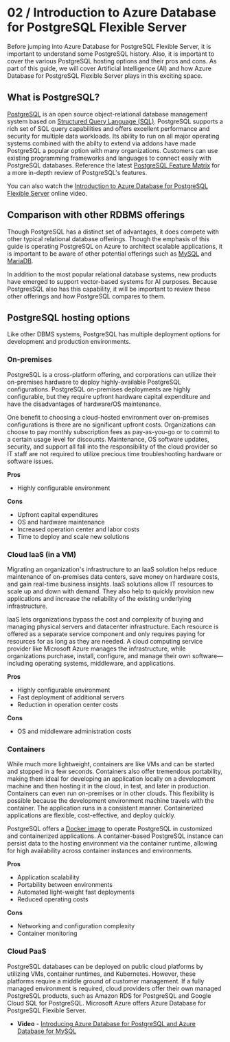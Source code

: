 # 02 / Introduction to Azure Database for PostgreSQL Flexible Server

Before jumping into Azure Database for PostgreSQL Flexible Server, it is important to understand some PostgreSQL history. Also, it is important to cover the various PostgreSQL hosting options and their pros and cons. As part of this guide, we will cover Artificial Intelligence (AI) and how Azure Database for PostgreSQL Flexible Server plays in this exciting space.

## What is PostgreSQL?

[PostgreSQL](https://www.postgresql.org/) is an open source object-relational database management system based on [Structured Query Language (SQL)](https://en.wikipedia.org/wiki/SQL). PostgreSQL supports a rich set of SQL query capabilities and offers excellent performance and security for multiple data workloads. Its ability to run on all major operating systems combined with the abilty to extend via addons have made PostgreSQL a popular option with many organizations. Customers can use existing programming frameworks and languages to connect easily with PostgreSQL databases. Reference the latest [PostgreSQL Feature Matrix](https://www.postgresql.org/about/featurematrix/) for a more in-depth review of PostgreSQL's features.

You can also watch the [Introduction to Azure Database for PostgreSQL Flexible Server](https://youtu.be/NSEmJfUgNzE) online video.

## Comparison with other RDBMS offerings

Though PostgreSQL has a distinct set of advantages, it does compete with other typical relational database offerings. Though the emphasis of this guide is operating PostgreSQL on Azure to architect scalable applications, it is important to be aware of other potential offerings such as [MySQL](https://www.mysql.com/) and [MariaDB](https://mariadb.org/).

In addition to the most popular relational database systems, new products have emerged to support vector-based systems for AI purposes. Because PostgresSQL also has this capability, it will be important to review these other offerings and how PostgreSQL compares to them.

## PostgreSQL hosting options

Like other DBMS systems, PostgreSQL has multiple deployment options for development and production environments.

### On-premises

PostgreSQL is a cross-platform offering, and corporations can utilize their on-premises hardware to deploy highly-available PostgreSQL configurations. PostgreSQL on-premises deployments are highly configurable, but they require upfront hardware capital expenditure and have the disadvantages of hardware/OS maintenance.

One benefit to choosing a cloud-hosted environment over on-premises configurations is there are no significant upfront costs. Organizations can choose to pay monthly subscription fees as pay-as-you-go or to commit to a certain usage level for discounts. Maintenance, OS software updates, security, and support all fall into the responsibility of the cloud provider so IT staff are not required to utilize precious time troubleshooting hardware or software issues.

**Pros**

- Highly configurable environment

**Cons**

- Upfront capital expenditures
- OS and hardware maintenance
- Increased operation center and labor costs
- Time to deploy and scale new solutions

### Cloud IaaS (in a VM)

Migrating an organization's infrastructure to an IaaS solution helps reduce maintenance of on-premises data centers, save money on hardware costs, and gain real-time business insights. IaaS solutions allow IT resources to scale up and down with demand. They also help to quickly provision new applications and increase the reliability of the existing underlying infrastructure.

IaaS lets organizations bypass the cost and complexity of buying and managing physical servers and datacenter infrastructure. Each resource is offered as a separate service component and only requires paying for resources for as long as they are needed. A cloud computing service provider like Microsoft Azure manages the infrastructure, while organizations purchase, install, configure, and manage their own software—including operating systems, middleware, and applications.

**Pros**

- Highly configurable environment
- Fast deployment of additional servers
- Reduction in operation center costs

**Cons**

- OS and middleware administration costs

### Containers

While much more lightweight, containers are like VMs and can be started and stopped in a few seconds. Containers also offer tremendous portability, making them ideal for developing an application locally on a development machine and then hosting it in the cloud, in test, and later in production. Containers can even run  on-premises or in other clouds. This flexibility is possible because the development environment machine travels with the container. The application runs in a consistent manner. Containerized applications are flexible, cost-effective, and deploy quickly.

PostgreSQL offers a [Docker image](https://hub.docker.com/_/postgres) to operate PostgreSQL in customized and containerized applications. A container-based PostgreSQL instance can persist data to the hosting environment via the container runtime, allowing for high availability across container instances and environments.

**Pros**

- Application scalability
- Portability between environments
- Automated light-weight fast deployments
- Reduced operating costs

**Cons**

- Networking and configuration complexity
- Container monitoring

### Cloud PaaS

PostgreSQL databases can be deployed on public cloud platforms by utilizing VMs, container runtimes, and Kubernetes. However, these platforms require a middle ground of customer management. If a fully managed environment is required, cloud providers offer their own managed PostgreSQL products, such as Amazon RDS for PostgreSQL and Google Cloud SQL for PostgreSQL. Microsoft Azure offers Azure Database for PostgreSQL Flexible Server.

- **Video** - [Introducing Azure Database for PostgreSQL and Azure Database for MySQL](https://www.youtube.com/watch?v=ElKfEurMi9E)
